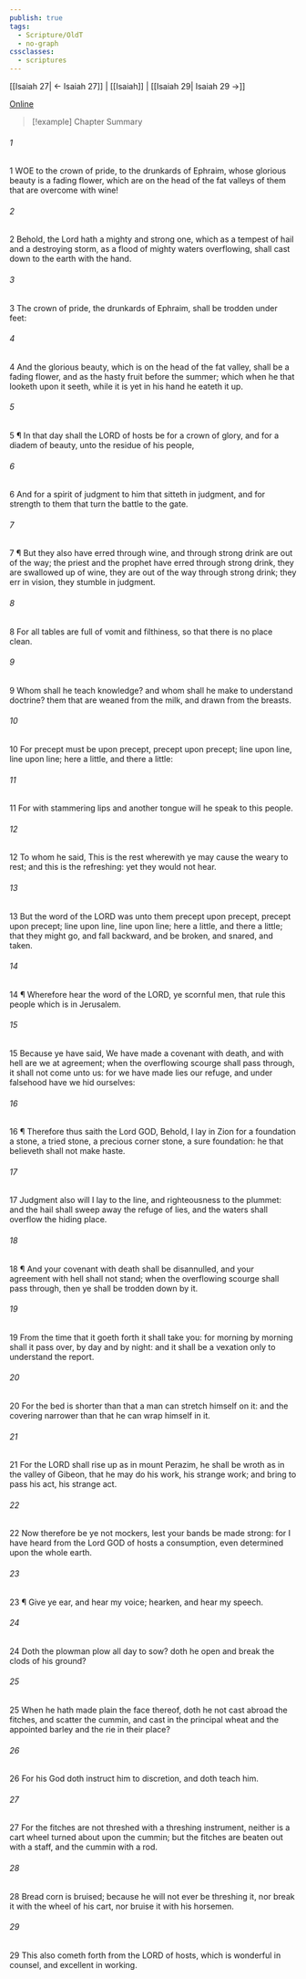 ```yaml
---
publish: true
tags:
  - Scripture/OldT
  - no-graph
cssclasses:
  - scriptures
---
```

[[Isaiah 27| ← Isaiah 27]] | [[Isaiah]] | [[Isaiah 29| Isaiah 29 →]]

[Online](https://churchofjesuschrist.org/study/scriptures/ot/isa/28?lang=eng)

>[!example] Chapter Summary
>
###### 1
1 WOE to the crown of pride, to the drunkards of Ephraim, whose glorious beauty is a fading flower, which are on the head of the fat valleys of them that are overcome with wine!
###### 2
2 Behold, the Lord hath a mighty and strong one, which as a tempest of hail and a destroying storm, as a flood of mighty waters overflowing, shall cast down to the earth with the hand.
###### 3
3 The crown of pride, the drunkards of Ephraim, shall be trodden under feet:
###### 4
4 And the glorious beauty, which is on the head of the fat valley, shall be a fading flower, and as the hasty fruit before the summer; which when he that looketh upon it seeth, while it is yet in his hand he eateth it up.
###### 5
5 ¶ In that day shall the LORD of hosts be for a crown of glory, and for a diadem of beauty, unto the residue of his people,
###### 6
6 And for a spirit of judgment to him that sitteth in judgment, and for strength to them that turn the battle to the gate.
###### 7
7 ¶ But they also have erred through wine, and through strong drink are out of the way; the priest and the prophet have erred through strong drink, they are swallowed up of wine, they are out of the way through strong drink; they err in vision, they stumble in judgment.
###### 8
8 For all tables are full of vomit and filthiness, so that there is no place clean.
###### 9
9 Whom shall he teach knowledge?  and whom shall he make to understand doctrine?  them that are weaned from the milk, and drawn from the breasts.
###### 10
10 For precept must be upon precept, precept upon precept; line upon line, line upon line; here a little, and there a little:
###### 11
11 For with stammering lips and another tongue will he speak to this people.
###### 12
12 To whom he said, This is the rest wherewith ye may cause the weary to rest; and this is the refreshing: yet they would not hear.
###### 13
13 But the word of the LORD was unto them precept upon precept, precept upon precept; line upon line, line upon line; here a little, and there a little; that they might go, and fall backward, and be broken, and snared, and taken.
###### 14
14 ¶ Wherefore hear the word of the LORD, ye scornful men, that rule this people which is in Jerusalem.
###### 15
15 Because ye have said, We have made a covenant with death, and with hell are we at agreement; when the overflowing scourge shall pass through, it shall not come unto us: for we have made lies our refuge, and under falsehood have we hid ourselves:
###### 16
16 ¶ Therefore thus saith the Lord GOD, Behold, I lay in Zion for a foundation a stone, a tried stone, a precious corner stone, a sure foundation: he that believeth shall not make haste.
###### 17
17 Judgment also will I lay to the line, and righteousness to the plummet: and the hail shall sweep away the refuge of lies, and the waters shall overflow the hiding place.
###### 18
18 ¶ And your covenant with death shall be disannulled, and your agreement with hell shall not stand; when the overflowing scourge shall pass through, then ye shall be trodden down by it.
###### 19
19 From the time that it goeth forth it shall take you: for morning by morning shall it pass over, by day and by night: and it shall be a vexation only to understand the report.
###### 20
20 For the bed is shorter than that a man can stretch himself on it: and the covering narrower than that he can wrap himself in it.
###### 21
21 For the LORD shall rise up as in mount Perazim, he shall be wroth as in the valley of Gibeon, that he may do his work, his strange work; and bring to pass his act, his strange act.
###### 22
22 Now therefore be ye not mockers, lest your bands be made strong: for I have heard from the Lord GOD of hosts a consumption, even determined upon the whole earth.
###### 23
23 ¶ Give ye ear, and hear my voice; hearken, and hear my speech.
###### 24
24 Doth the plowman plow all day to sow?  doth he open and break the clods of his ground?
###### 25
25 When he hath made plain the face thereof, doth he not cast abroad the fitches, and scatter the cummin, and cast in the principal wheat and the appointed barley and the rie in their place?
###### 26
26 For his God doth instruct him to discretion, and doth teach him.
###### 27
27 For the fitches are not threshed with a threshing instrument, neither is a cart wheel turned about upon the cummin; but the fitches are beaten out with a staff, and the cummin with a rod.
###### 28
28 Bread corn is bruised; because he will not ever be threshing it, nor break it with the wheel of his cart, nor bruise it with his horsemen.
###### 29
29 This also cometh forth from the LORD of hosts, which is wonderful in counsel, and excellent in working.



